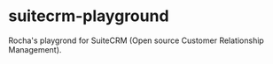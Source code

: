 # suitecrm-playground
Rocha's playgrond for SuiteCRM (Open source Customer Relationship Management).
